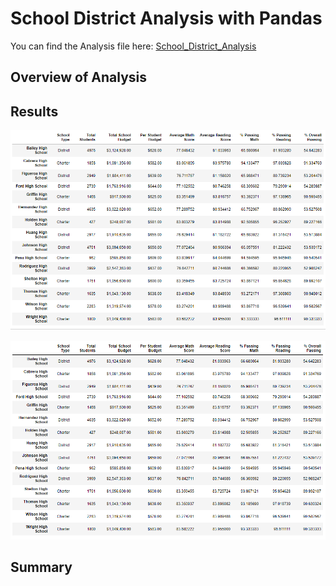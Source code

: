 # School District Analysis with Pandas
You can find the Analysis file here: [School_District_Analysis](https://github.com/NedaAJ/School_District_Analysis/blob/main/PyCitySchools_Challenge.ipynby)

## Overview of Analysis


## Results
![Original_per_school_summary](Resources/Original_per_school_summary.PNG)



![New_per_school_summary](Resources/New_per_school_summary.PNG)







## Summary
